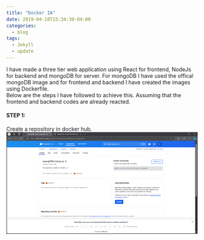 ```yaml
---
title: "Docker IA"
date: 2019-04-18T15:34:30-04:00
categories:
  - blog
tags:
  - Jekyll
  - update
---
```

I have made a three tier web application using React for frontend, NodeJs for backend and mongoDB for server. For mongoDB I have used the offical mongoDB image and for frontend and backend I have created the images using Dockerfile. 
<br>
Below are the steps I have followed to achieve this.
Assuming that the frontend and backend codes are already reacted.

#### STEP 1:

Create a repository in docker hub.
![Docker-hub](assets/images/image.png)

